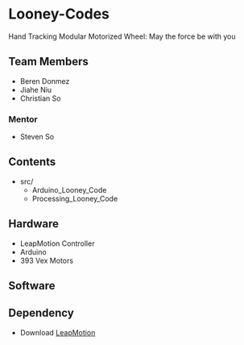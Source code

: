 # Looney-Codes
Hand Tracking Modular Motorized Wheel: May the force be with you


## Team Members
- Beren Donmez
- Jiahe Niu
- Christian So

### Mentor
- Steven So

## Contents
- src/
  - Arduino_Looney_Code
  - Processing_Looney_Code

## Hardware
- LeapMotion Controller
- Arduino
- 393 Vex Motors

## Software 


## Dependency
- Download [LeapMotion](https://developer.leapmotion.com/releases/leap-motion-orion-410-99fe5-crpgl)
